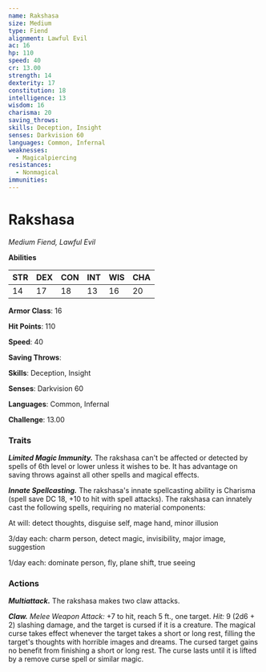 ```yaml
---
name: Rakshasa
size: Medium
type: Fiend
alignment: Lawful Evil
ac: 16
hp: 110
speed: 40
cr: 13.00
strength: 14
dexterity: 17
constitution: 18
intelligence: 13
wisdom: 16
charisma: 20
saving_throws: 
skills: Deception, Insight
senses: Darkvision 60
languages: Common, Infernal
weaknesses:
  - Magicalpiercing
resistances:
  - Nonmagical
immunities:
---
```


# Rakshasa

*Medium Fiend, Lawful Evil*

**Abilities**

| STR | DEX | CON | INT | WIS | CHA |
| --- | --- | --- | --- | --- | --- |
| 14 | 17 | 18 | 13 | 16 | 20 |

**Armor Class**: 16

**Hit Points**: 110

**Speed**: 40

**Saving Throws**: 

**Skills**: Deception, Insight

**Senses**: Darkvision 60

**Languages**: Common, Infernal

**Challenge**: 13.00


### Traits
***Limited Magic Immunity.*** The rakshasa can't be affected or detected by spells of 6th level or lower unless it wishes to be. It has advantage on saving throws against all other spells and magical effects.

***Innate Spellcasting.*** The rakshasa's innate spellcasting ability is Charisma (spell save DC 18, +10 to hit with spell attacks). The rakshasa can innately cast the following spells, requiring no material components:

At will: detect thoughts, disguise self, mage hand, minor illusion

3/day each: charm person, detect magic, invisibility, major image, suggestion

1/day each: dominate person, fly, plane shift, true seeing

### Actions
***Multiattack.*** The rakshasa makes two claw attacks.

***Claw.*** *Melee Weapon Attack:* +7 to hit, reach 5 ft., one target. *Hit:* 9 (2d6 + 2) slashing damage, and the target is cursed if it is a creature. The magical curse takes effect whenever the target takes a short or long rest, filling the target's thoughts with horrible images and dreams. The cursed target gains no benefit from finishing a short or long rest. The curse lasts until it is lifted by a remove curse spell or similar magic.
